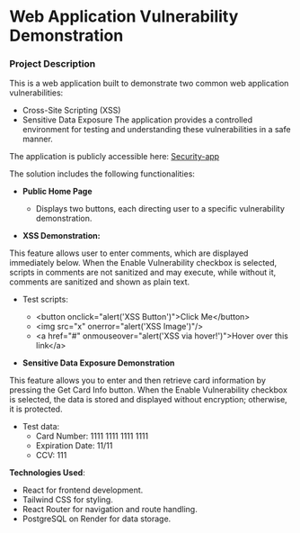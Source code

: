 # Web Application Vulnerability Demonstration

### Project Description
This is a web application built to demonstrate two common web application vulnerabilities:
  - Cross-Site Scripting (XSS)
  - Sensitive Data Exposure
The application provides a controlled environment for testing and understanding these vulnerabilities in a safe manner.

The application is publicly accessible here: [Security-app](https://fer-web2-security-wsu8.onrender.com/)

The solution includes the following functionalities:

- **Public Home Page**

  - Displays two buttons, each directing user to a specific vulnerability demonstration.

- **XSS Demonstration:**

This feature allows user to enter comments, which are displayed immediately below.
When the Enable Vulnerability checkbox is selected, scripts in comments are not sanitized and may execute,
while without it, comments are sanitized and shown as plain text.

- Test scripts:
    - &lt;button onclick=&quot;alert('XSS Button')&quot;&gt;Click Me&lt;/button&gt;
    - &lt;img src=&quot;x&quot; onerror=&quot;alert('XSS Image')&quot;/&gt;
    - &lt;a href=&quot;#&quot; onmouseover=&quot;alert('XSS via hover!')&quot;&gt;Hover over this link&lt;/a&gt;
      
- **Sensitive Data Exposure Demonstration**

This feature allows you to enter and then retrieve card information by pressing the Get Card Info button.
When the Enable Vulnerability checkbox is selected, the data is stored and displayed without encryption; otherwise, it is protected. 

- Test data:
  - Card Number: 1111 1111 1111 1111
  - Expiration Date: 11/11
  - CCV: 111


    
**Technologies Used**:

- React for frontend development.
- Tailwind CSS for styling.
- React Router for navigation and route handling.
- PostgreSQL on Render for data storage.

  
  
